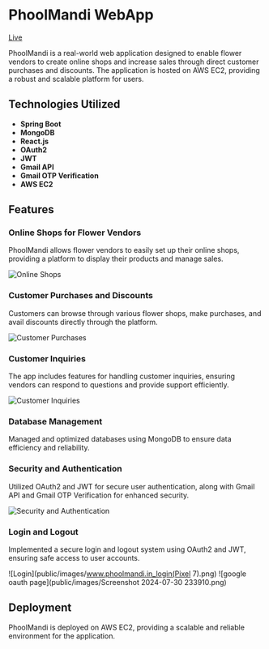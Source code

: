 # PhoolMandi WebApp

[Live](http://www.phoolmandi.in/)

PhoolMandi is a real-world web application designed to enable flower vendors to create online shops and increase sales through direct customer purchases and discounts. The application is hosted on AWS EC2, providing a robust and scalable platform for users.

## Technologies Utilized

- **Spring Boot**
- **MongoDB**
- **React.js**
- **OAuth2**
- **JWT**
- **Gmail API**
- **Gmail OTP Verification**
- **AWS EC2**

## Features

### Online Shops for Flower Vendors
PhoolMandi allows flower vendors to easily set up their online shops, providing a platform to display their products and manage sales.

![Online Shops](public/images/shoplistbyowner.png)

### Customer Purchases and Discounts
Customers can browse through various flower shops, make purchases, and avail discounts directly through the platform.

![Customer Purchases](public/images/email.png)

### Customer Inquiries
The app includes features for handling customer inquiries, ensuring vendors can respond to questions and provide support efficiently.

![Customer Inquiries](public/images/enquiryform.png)



### Database Management
Managed and optimized databases using MongoDB to ensure data efficiency and reliability.



### Security and Authentication
Utilized OAuth2 and JWT for secure user authentication, along with Gmail API and Gmail OTP Verification for enhanced security.

![Security and Authentication]()



### Login and Logout
Implemented a secure login and logout system using OAuth2 and JWT, ensuring safe access to user accounts.

![Login](public/images/www.phoolmandi.in_login(Pixel 7).png)
![google oauth page](public/images/Screenshot 2024-07-30 233910.png)
## Deployment

PhoolMandi is deployed on AWS EC2, providing a scalable and reliable environment for the application.



